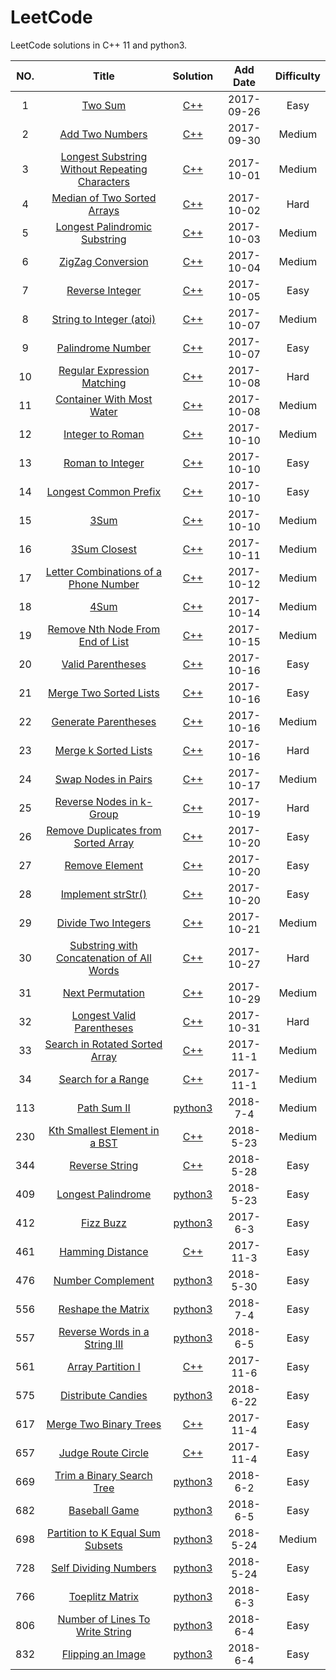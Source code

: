 
LeetCode
========

LeetCode solutions in C++ 11 and python3. 

| NO.  |                  Title                   |    Solution     |  Add Date  | Difficulty |
| :--: | :--------------------------------------: | :-------------: | :--------: | :--------: |
|  1   |               [Two Sum][1]               |    [C++][S1]    | 2017-09-26 |    Easy    |
|  2   |           [Add Two Numbers][2]           |    [C++][S2]    | 2017-09-30 |   Medium   |
|  3   | [Longest Substring Without Repeating Characters][3] |    [C++][S3]    | 2017-10-01 |   Medium   |
|  4   |     [Median of Two Sorted Arrays][4]     |    [C++][S4]    | 2017-10-02 |    Hard    |
|  5   |    [Longest Palindromic Substring][5]    |    [C++][S5]    | 2017-10-03 |   Medium   |
|  6   |          [ZigZag Conversion][6]          |    [C++][S6]    | 2017-10-04 |   Medium   |
|  7   |           [Reverse Integer][7]           |    [C++][S7]    | 2017-10-05 |    Easy    |
|  8   |      [String to Integer (atoi)][8]       |    [C++][S8]    | 2017-10-07 |   Medium   |
|  9   |          [Palindrome Number][9]          |    [C++][S9]    | 2017-10-07 |    Easy    |
|  10  |    [Regular Expression Matching][10]     |   [C++][S10]    | 2017-10-08 |    Hard    |
|  11  |     [Container With Most Water][11]      |   [C++][S11]    | 2017-10-08 |   Medium   |
|  12  |          [Integer to Roman][12]          |   [C++][S12]    | 2017-10-10 |   Medium   |
|  13  |          [Roman to Integer][13]          |   [C++][S13]    | 2017-10-10 |    Easy    |
|  14  |       [Longest Common Prefix][14]        |   [C++][S14]    | 2017-10-10 |    Easy    |
|  15  |                [3Sum][15]                |   [C++][S15]    | 2017-10-10 |   Medium   |
|  16  |            [3Sum Closest][16]            |   [C++][S16]    | 2017-10-11 |   Medium   |
|  17  | [Letter Combinations of a Phone Number][17] |   [C++][S17]    | 2017-10-12 |   Medium   |
|  18  |                [4Sum][18]                |   [C++][S18]    | 2017-10-14 |   Medium   |
|  19  |  [Remove Nth Node From End of List][19]  |   [C++][S19]    | 2017-10-15 |   Medium   |
|  20  |         [Valid Parentheses][20]          |   [C++][S20]    | 2017-10-16 |    Easy    |
|  21  |       [Merge Two Sorted Lists][21]       |   [C++][S21]    | 2017-10-16 |    Easy    |
|  22  |        [Generate Parentheses][22]        |   [C++][S22]    | 2017-10-16 |   Medium   |
|  23  |        [Merge k Sorted Lists][23]        |   [C++][S23]    | 2017-10-16 |    Hard    |
|  24  |        [Swap Nodes in Pairs][24]         |   [C++][S24]    | 2017-10-17 |   Medium   |
|  25  |      [Reverse Nodes in k-Group][25]      |   [C++][S25]    | 2017-10-19 |    Hard    |
|  26  | [Remove Duplicates from Sorted Array][26] |   [C++][S26]    | 2017-10-20 |    Easy    |
|  27  |           [Remove Element][27]           |   [C++][S27]    | 2017-10-20 |    Easy    |
|  28  |         [Implement strStr()][28]         |   [C++][S28]    | 2017-10-20 |    Easy    |
|  29  |        [Divide Two Integers][29]         |   [C++][S29]    | 2017-10-21 |   Medium   |
|  30  | [Substring with Concatenation of All Words][30] |   [C++][S30]    | 2017-10-27 |    Hard    |
|  31  |          [Next Permutation][31]          |   [C++][S31]    | 2017-10-29 |   Medium   |
|  32  |     [Longest Valid Parentheses][32]      |   [C++][S32]    | 2017-10-31 |    Hard    |
|  33  |   [Search in Rotated Sorted Array][33]   |   [C++][S33]    | 2017-11-1  |   Medium   |
|  34  |         [Search for a Range][34]         |   [C++][S34]    | 2017-11-1  |   Medium   |
| 113  |           [ Path Sum II][113]            | [python3][S113] |  2018-7-4  |   Medium   |
| 230  |   [Kth Smallest Element in a BST][230]   |   [C++][S230]   | 2018-5-23  |   Medium   |
| 344  |          [Reverse String][344]           |   [C++][S344]   | 2018-5-28  |    Easy    |
| 409  |        [Longest Palindrome][409]         | [python3][S409] | 2018-5-23  |    Easy    |
| 412  |            [ Fizz Buzz ](412)            | [python3](S412) |  2017-6-3  |    Easy    |
| 461  |         [Hamming Distance][461]          |   [C++][S461]   | 2017-11-3  |    Easy    |
| 476  |        [ Number Complement ][476]        | [python3](S476) | 2018-5-30  |    Easy    |
| 556  |        [ Reshape the Matrix][556]        | [python3][S556] |  2018-7-4  |    Easy    |
| 557  |  [ Reverse Words in a String III ][557]  | [python3][S557] |  2018-6-5  |    Easy    |
| 561  |         [Array Partition I][561]         |   [C++][S561]   | 2017-11-6  |    Easy    |
| 575  |        [ Distribute Candies][575]        | [python3][S575] | 2018-6-22  |    Easy    |
| 617  |      [Merge Two Binary Trees][617]       |   [C++][S617]   | 2017-11-4  |    Easy    |
| 657  |        [Judge Route Circle][657]         |   [C++][S657]   | 2017-11-4  |    Easy    |
| 669  |    [ Trim a Binary Search Tree ](669)    | [python3][S669] |  2018-6-2  |    Easy    |
| 682  |          [ Baseball Game ][682]          | [python3][S682] |  2018-6-5  |    Easy    |
| 698  | [Partition to K Equal Sum Subsets][698]  | [python3][S698] | 2018-5-24  |   Medium   |
| 728  |       [Self Dividing Numbers][728]       | [python3][S728] | 2018-5-24  |    Easy    |
| 766  |         [ Toeplitz Matrix ][766]         | [python3][S766] |  2018-6-3  |    Easy    |
| 806  | [ Number of Lines To Write String ][806] | [python3][S806] |  2018-6-4  |    Easy    |
| 832  |        [ Flipping an Image ][832]        | [python3][S832] |  2018-6-4  |    Easy    |



[S1]:001.%20Two%20Sum
[S2]:002.%20Add%20Two%20Numbers
[S3]:003.%20Longest%20Substring%20Without%20Repeating%20Characters
[S4]:004.%20Median%20of%20Two%20Sorted%20Arrays
[S5]:005.%202Longest%20Palindromic%20Substring
[S6]:006.%20ZigZag%20Conversion
[S7]:007.%20Reverse%20Integer
[S8]:008.%20String%20to%02Integer%02(atoi)
[S9]:009.%20Palindrome%20Number
[S10]:010.%20Regular%20Expression%20Matching
[S11]:011.%20Container%20With%20Most%02Water
[S12]:012.%20Integer%20to%20Roman
[S13]:013.%20Roman%20to%20Integer
[S14]:014.%20Longest%20Common%20Prefix
[S15]:015.%203Sum
[S16]:016.%203Sum%20Closest
[S17]:017.%20Letter%20Combinations%20of%20a%20Phone%20Number
[S18]:018.%204Sum
[S19]:019.%20Remove%20Nth%20Node%20From%20End%20of%20List
[S20]:020.%20Valid%20Parentheses
[S21]:021.%20Merge%20Two%20Sorted%20Lists
[S22]:022.%20Generate%20Parentheses
[S23]:023.%20Merge%20k%20Sorted%20Lists
[S24]:024.%20Swap%20Nodes%20in%20Pairs
[S25]:025.%20Reverse%20Nodes%20in%20k-Group
[S26]:026.%20Remove%20Duplicates%20from%20Sorted%20Array
[S27]:027.%20Remove%20Element
[S28]:028.%20Implement%20strStr()
[S29]:029.%20Divide%20Two%20Integers
[S30]:030.%20Substring%20with%20Concatenation%20of%20All%20Words
[S31]:031.%20Next%20Permutation
[S32]:032.%20Longest%20Valid%20Parentheses
[S33]:033.%20Search%20in%20Rotated%20Sorted%20Array
[S34]:034.%20Search%20for%20a%20Range
[S113]:113.%20Path%20Sum%20II
[S230]:230.%20Kth%20Smallest%20Element%20in%20a%20BST
[S344]:344.%20Reverse%20String
[S409]:409.%20Longest%20Palindrome
[S412]:412.%20Fizz%20Buzz
[S461]:461.%20Hamming%20Distance
[S476]:476.%20Number%20Complement
[S556]:556.%20Reshape%20the%20Matrix
[S557]:557.%20Reverse%20Words%20in%20a%20String%20III
[S561]:561.%20Array%20Partition%20I
[S575]:575.%20Distribute%20Candies
[S617]:617.%20Merge%20Two%20Binary%20Trees
[S657]:657.%20Judge%20Route%20Circle
[S669]:669.%20Trim%20a%20Binary%20Search%20Tree
[S682]:682.%20Baseball%20Game
[S698]:698.%20Partition%20to%20K%20Equal%20Sum%20Subsets
[S728]:728.%20Self%20Dividing%20Numbers
[S766]:766.%20Toeplitz%20Matrix
[S806]:806.%20Number%20of%20Lines%20To%20Write%20String
[S832]:832.%20Flipping%20an%20Image
[1]:https://leetcode.com/problems/two-sum/description/
[2]:https://leetcode.com/problems/add-two-numbers/description/
[3]:https://leetcode.com/problems/longest-substring-without-repeating-characters/description/
[4]:https://leetcode.com/problems/median-of-two-sorted-arrays/description/
[5]:https://leetcode.com/problems/longest-palindromic-substring/description/
[6]:https://leetcode.com/problems/zigzag-conversion/description/
[7]:https://leetcode.com/problems/reverse-integer/description/
[8]:https://leetcode.com/problems/string-to-integer-atoi/description/
[9]:https://leetcode.com/problems/palindrome-number/description/
[10]:https://leetcode.com/problems/regular-expression-matching/description/
[11]:https://leetcode.com/problems/container-with-most-water/description/
[12]:https://leetcode.com/problems/integer-to-roman/description/
[13]:https://leetcode.com/problems/roman-to-integer/description/
[14]:https://leetcode.com/problems/longest-common-prefix/description/
[15]:https://leetcode.com/problems/3sum/description/
[16]:https://leetcode.com/problems/3sum-closest/description/
[17]:https://leetcode.com/problems/letter-combinations-of-a-phone-number/description/
[18]:https://leetcode.com/problems/4sum/description/
[19]:https://leetcode.com/problems/remove-nth-node-from-end-of-list/description/
[20]:https://leetcode.com/problems/valid-parentheses/description/
[21]:https://leetcode.com/problems/merge-two-sorted-lists/description/
[22]:https://leetcode.com/problems/generate-parentheses/description/
[23]:https://leetcode.com/problems/merge-k-sorted-lists/description/
[24]:https://leetcode.com/problems/swap-nodes-in-pairs/description/
[25]:https://leetcode.com/problems/reverse-nodes-in-k-group/description/
[26]:https://leetcode.com/problems/remove-duplicates-from-sorted-array/description/
[27]:https://leetcode.com/problems/remove-element/description/
[28]:https://leetcode.com/problems/implement-strstr/description/
[29]:https://leetcode.com/problems/divide-two-integers/description/
[30]:https://leetcode.com/problems/substring-with-concatenation-of-all-words/description/
[31]:https://leetcode.com/problems/next-permutation/description/
[32]:https://leetcode.com/problems/longest-valid-parentheses/description/
[33]:https://leetcode.com/problems/search-in-rotated-sorted-array/description/
[34]:https://leetcode.com/problems/search-for-a-range/description/
[113]:https://leetcode.com/problems/path-sum-ii/description/
[230]:https://leetcode.com/problems/kth-smallest-element-in-a-bst/description/
[344]:https://leetcode.com/problems/reverse-string/description/
[409]:https://leetcode.com/problems/longest-palindrome/description/
[412]:https://leetcode.com/problems/fizz-buzz/description/
[461]:https://leetcode.com/problems/hamming-distance/description/
[476]:https://leetcode.com/problems/number-complement/description/
[556]:https://leetcode.com/problems/reshape-the-matrix/description/
[557]:https://leetcode.com/problems/reverse-words-in-a-string-iii/description/
[561]:https://leetcode.com/problems/array-partition-i/description/
[575]:https://leetcode.com/problems/distribute-candies/description/
[617]:https://leetcode.com/problems/merge-two-binary-trees/description/
[657]:https://leetcode.com/problems/judge-route-circle/description/
[669]:https://leetcode.com/problems/trim-a-binary-search-tree/description/
[682]:https://leetcode.com/problems/baseball-game/description/
[698]:https://leetcode.com/problems/partition-to-k-equal-sum-subsets/description/
[728]:https://leetcode.com/problems/self-dividing-numbers/description/
[766]:https://leetcode.com/problems/toeplitz-matrix/description/
[806]:https://leetcode.com/problems/number-of-lines-to-write-string/description/
[832]:https://leetcode.com/problems/flipping-an-image/description/